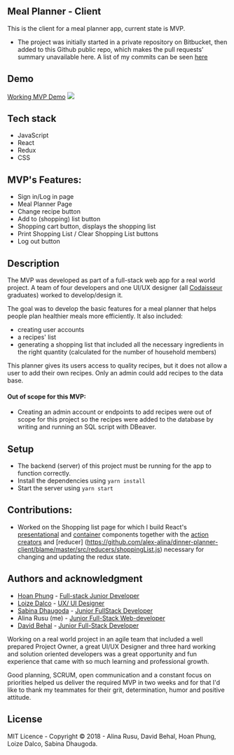 ## Meal Planner - Client

This is the client for a meal planner app, current state is MVP.
* The project was initially started in a private repository on Bitbucket, then added to this Github public repo, which makes the pull requests’ summary unavailable here. A list of my commits can be seen [here](https://github.com/alex-alina/dinner-planner-client/commits?author=alex-alina)

## Demo
[Working MVP Demo](https://loized.com/img/meal/video_meal.gif)
![](video_meal.gif)

## Tech stack
* JavaScript
* React
* Redux
* CSS

## MVP's Features:
* Sign in/Log in page
* Meal Planner Page 
* Change recipe button
* Add to (shopping) list button
* Shopping cart button, displays the shopping list
* Print Shopping List / Clear Shopping List buttons 
* Log out button

## Description
The MVP was developed as part of a full-stack web app for a real world project. A team of four developers and one UI/UX designer (all [Codaisseur](https://codaisseur.com/) graduates) worked to develop/design it. 

The goal was to develop the basic features for a meal planner that helps people plan healthier meals more efficiently. It also included:
- creating user accounts
- a recipes' list
- generating a shopping list that included all the necessary ingredients in the right quantity (calculated for the number of household members)

This planner gives its users access to quality recipes, but it does not allow a user to add their own recipes. Only an admin could add recipes to the data base. 

#### Out of scope for this MVP:
* Creating an admin account or endpoints to add recipes were out of scope for this project so the recipes were added to the database by writing and running an SQL script with DBeaver. 

## Setup
* The backend (server) of this project must be running for the app to function correctly.
* Install the dependencies using `yarn install`
* Start the server using `yarn start`

## Contributions:
* Worked on the Shopping list page for which I build React's [presentational](https://github.com/alex-alina/dinner-planner-client/blob/master/src/components/shoppingList/ShoppingList.js) and [container](https://github.com/alex-alina/dinner-planner-client/blob/master/src/components/shoppingList/ShoppingListContainer.js) components together with the [action creators](https://github.com/alex-alina/dinner-planner-client/blob/master/src/actions/shoppingList.js) and [reducer] (https://github.com/alex-alina/dinner-planner-client/blame/master/src/reducers/shoppingList.js) necessary for changing and updating the  redux state.

## Authors and acknowledgment
* [Hoan Phung](https://github.com/hoanphungt) - [Full-stack Junior Developer ](https://www.linkedin.com/in/hoanphung/)
* [Loize Dalco](https://loized.com/) - [UX/ UI Designer](https://www.linkedin.com/in/loize-dalco/)
* [Sabina Dhaugoda](https://github.com/sabeenski) - [Junior FullStack Developer](https://www.linkedin.com/in/sabinadhaugoda/)
* Alina Rusu (me) - [Junior Full-Stack Web-developer](https://www.linkedin.com/in/alina-rusu/)
* [David Behal](https://github.com/DavidB59) - [Junior Full-Stack Developer](https://www.linkedin.com/in/davidbehal/)

Working on a real world project in an agile team that included a well prepared Project Owner, a great UI/UX Designer and three hard working and solution oriented developers was a great opportunity and fun experience that came with so much learning and professional growth.

Good planning, SCRUM, open communication and a constant focus on priorities helped us deliver the required MVP in two weeks and for that I'd like to thank my teammates for their grit, determination, humor and positive attitude.


## License
MIT Licence - Copyright &copy; 2018 - Alina Rusu, David Behal, Hoan Phung, Loize Dalco, Sabina Dhaugoda.

